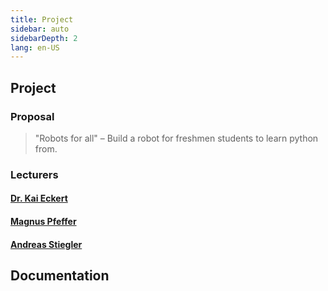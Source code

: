 ```yaml
---
title: Project
sidebar: auto
sidebarDepth: 2
lang: en-US
---
```


## Project

### Proposal
> "Robots for all" – Build a robot for freshmen students to learn python from.

### Lecturers
#### [Dr. Kai Eckert](https://www.hdm-stuttgart.de/studieninhalte/person_view_kuerzel?kuerzel=eckert)
#### [Magnus Pfeffer](https://www.hdm-stuttgart.de/studieninhalte/person_view_kuerzel?kuerzel=pfeffer)
#### [Andreas Stiegler](https://www.hdm-stuttgart.de/person_view_kuerzel?kuerzel=stiegler)

## Documentation